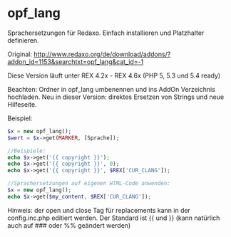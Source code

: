 opf_lang
========

Sprachersetzungen für Redaxo. Einfach installieren und Platzhalter definieren.

Original: http://www.redaxo.org/de/download/addons/?addon_id=1153&searchtxt=opf_lang&cat_id=-1

Diese Version läuft unter REX 4.2x - REX 4.6x (PHP 5, 5.3 und 5.4 ready)

Beachten: Ordner in opf_lang umbenennen und ins AddOn Verzeichnis hochladen.
Neu in dieser Version: direktes Ersetzen von Strings und neue Hilfeseite.

Beispiel:

```php
$x = new opf_lang();
$wert = $x->get(MARKER, [Sprache]);

//Beispiele:
echo $x->get('{{ copyright }}');
echo $x->get('{{ copyright }}', 0);
echo $x->get('{{ copyright }}', $REX['CUR_CLANG']);

//Sprachersetzungen auf eigenen HTML-Code anwenden:
$x = new opf_lang();
echo $x->get($my_content, $REX['CUR_CLANG']);

````

Hinweis: der open und close Tag für replacements kann in der config.inc.php editiert werden.
Der Standard ist {{ und }} (kann natürlich auch auf ### oder %% geändert werden)